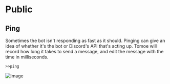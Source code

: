 # Public
## Ping
Sometimes the bot isn't responding as fast as it should. Pinging can give an idea of whether it's the bot or Discord's API that's acting up. Tomoe will record how long it takes to send a message, and edit the message with the time in milliseconds.
```
>>ping
```
![image](https://user-images.githubusercontent.com/46751150/93499973-4eb07400-f8d9-11ea-83f3-c2b64cf8b5d3.png)
